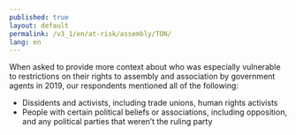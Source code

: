 ```yaml
---
published: true
layout: default
permalink: /v3_1/en/at-risk/assembly/TON/
lang: en
---
```

When asked to provide more context about who was especially vulnerable to restrictions on their rights to assembly and association by government agents in 2019, our respondents mentioned all of the following: 

- Dissidents and activists, including trade unions, human rights activists 
- People with certain political beliefs or associations, including opposition, and any political parties that weren’t the ruling party
